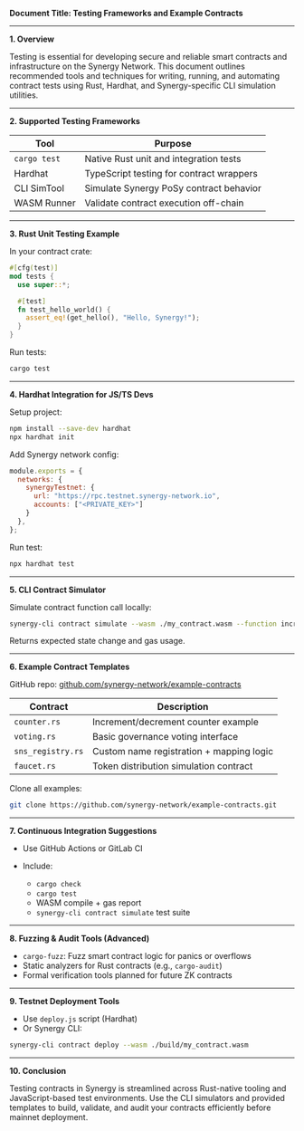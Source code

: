 **Document Title: Testing Frameworks and Example Contracts**

---

**1. Overview**

Testing is essential for developing secure and reliable smart contracts and infrastructure on the Synergy Network. This document outlines recommended tools and techniques for writing, running, and automating contract tests using Rust, Hardhat, and Synergy-specific CLI simulation utilities.

---

**2. Supported Testing Frameworks**

| Tool         | Purpose                                  |
| ------------ | ---------------------------------------- |
| `cargo test` | Native Rust unit and integration tests   |
| Hardhat      | TypeScript testing for contract wrappers |
| CLI SimTool  | Simulate Synergy PoSy contract behavior  |
| WASM Runner  | Validate contract execution off-chain    |

---

**3. Rust Unit Testing Example**

In your contract crate:

```rust
#[cfg(test)]
mod tests {
  use super::*;

  #[test]
  fn test_hello_world() {
    assert_eq!(get_hello(), "Hello, Synergy!");
  }
}
```

Run tests:

```bash
cargo test
```

---

**4. Hardhat Integration for JS/TS Devs**

Setup project:

```bash
npm install --save-dev hardhat
npx hardhat init
```

Add Synergy network config:

```js
module.exports = {
  networks: {
    synergyTestnet: {
      url: "https://rpc.testnet.synergy-network.io",
      accounts: ["<PRIVATE_KEY>"]
    }
  },
};
```

Run test:

```bash
npx hardhat test
```

---

**5. CLI Contract Simulator**

Simulate contract function call locally:

```bash
synergy-cli contract simulate --wasm ./my_contract.wasm --function increment --args "[1]"
```

Returns expected state change and gas usage.

---

**6. Example Contract Templates**

GitHub repo: [github.com/synergy-network/example-contracts](https://github.com/synergy-network/example-contracts)

| Contract          | Description                              |
| ----------------- | ---------------------------------------- |
| `counter.rs`      | Increment/decrement counter example      |
| `voting.rs`       | Basic governance voting interface        |
| `sns_registry.rs` | Custom name registration + mapping logic |
| `faucet.rs`       | Token distribution simulation contract   |

Clone all examples:

```bash
git clone https://github.com/synergy-network/example-contracts.git
```

---

**7. Continuous Integration Suggestions**

* Use GitHub Actions or GitLab CI
* Include:

  * `cargo check`
  * `cargo test`
  * WASM compile + gas report
  * `synergy-cli contract simulate` test suite

---

**8. Fuzzing & Audit Tools (Advanced)**

* `cargo-fuzz`: Fuzz smart contract logic for panics or overflows
* Static analyzers for Rust contracts (e.g., `cargo-audit`)
* Formal verification tools planned for future ZK contracts

---

**9. Testnet Deployment Tools**

* Use `deploy.js` script (Hardhat)
* Or Synergy CLI:

```bash
synergy-cli contract deploy --wasm ./build/my_contract.wasm
```

---

**10. Conclusion**

Testing contracts in Synergy is streamlined across Rust-native tooling and JavaScript-based test environments. Use the CLI simulators and provided templates to build, validate, and audit your contracts efficiently before mainnet deployment.
